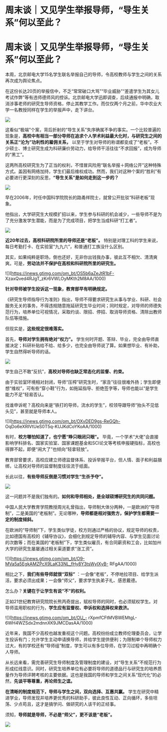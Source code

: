 # 周末谈｜又见学生举报导师，“导生关系”何以至此？

# 周末谈｜又见学生举报导师，“导生关系”何以至此？

本周，北京邮电大学15名学生联名举报自己的导师，令高校教师与学生之间的关系再次成为舆论焦点。

在这份长达20页的举报信中，不乏“常常破口大骂”“毕业威胁”“差遣学生为其女儿考试作弊”等有违师德师风的控诉。北京邮电大学迅即调查，后续通报中明确，取消涉事老师的研究生导师资格，停止其教学工作。而仅仅两个月之前，华中农业大学一名教授同样在学生的举报声中，走下讲台。

![](https://inews.gtimg.com/om_bt/ORqLt6daoxGriYQP6F3Ym25R86JSjeBMJZx9E0F5zagokAA/1000)

这看似“极端”个案，背后折射的“导生关系”失序确属不争的事实。一个比较普遍的现象是，**高校中有相当一部分导师在追求个人学术利益最大化时，与研究生之间的关系正“沦为”功利性的雇佣关系，**
以至于学生对导师的称谓都变成了“老板”。不少硕士、博士研究生成为科研廉价劳动力，给导师干活往往“不求回报”，成为导师的“黑工”。

这两所高校研究生为了正当的权利，不惜冒风险用“联名举报＋网络公开”这种特殊方式。盖因有网络加持，学生们最后维权成功。然而，我们对这种个案的“胜利”有必要进行更深刻的反思，**“导生关系”是如何走到这一步的？**

![](https://inews.gtimg.com/om_bt/Oqs5nfxvbQKdSVKBDfbGmgaTcQ_UW1bGz3yOaEp3KLyNQAA/1000)

早在2006年，时任中国科学院院长的路甬祥院士，就曾公开批驳“科研老板”现象。

他指出，大学研究生大规模扩招以来，学生参与科研的机会减少，一些导师不是为了充分激发学生潜能，而是为了完成项目，把学生当成科研“打工者”。

![](https://inews.gtimg.com/om_bt/Oz6-CwCQgxXZYceVOTi_nWBZhxHWExuj2AlpZKTGZ1sg0AA/1000)

**近20年过去，高校科研院所里的导师还是“老板”。** 特别是对理工科的学生来说，每日考勤打卡、在实验室“九九六”，和普通打工族没什么区别。

其实，如果纯粹是职场，倒也还好，无非你出钱我办事，彼此互不相欠、清清爽爽。可是，**劳动法并不保护在高校和科研院所里的研究生。**

![](https://inews.gtimg.com/om_bt/OS5b6aZeJtR1bF-
XzaxQved4RJgT_zKr6VWLOyMKth2M8AA/1000)

**针对导师被学生投诉这一现象，教育部早有明确规定。**

《研究生导师指导行为准则》指出，导师不得要求研究生从事与学业、科研、社会服务无关的事务，不得违规随意拖延研究生毕业时间；同时规定，对导师的师德失范行为，培养单位可视情况，采取约谈、限招、停招、取消导师资格、清除出教师队伍等措施。

但现实是，**这些规定很难落实。**

首先，**导师对学生拥有绝对“权力”。**
学生何时开题、答辩、毕业，完全由导师直接决定；科研补贴给不给、给多少，也完全由导师说了算。如果想毕业、有补助，学生自然得听导师的话。

![](https://inews.gtimg.com/om_bt/O9N6b8zq4G6HgWIIIn9OC_w3IHyVb9td58YzzQgEAQXQkAA/1000)

学生自己不敢“反抗”，**高校对导师也缺乏常态化的监督、约束。**

由于实验室环境相对封闭，导师“压榨”研究生时，“家丑”往往很难外扬；学生即便想“维权”，可有些“穿小鞋”行为，如拖延指导、拒绝签字等，导师也能以“是学生能力不足”轻易否认。

找谁申诉呢？高校向来是“铁打的导师，流水的学生”，校领导跟导师“抬头不见低头见”，甚至就是导师本人。

![](https://inews.gtimg.com/om_bt/OXvDED9gs-ReGQh-
OqDo6eXRIVtUeS0T5q-KUJKdCoYKoAA/1000)

有时，**校方哪怕知道了，也宁愿“睁只眼闭只眼”。**
毕竟，一个学术“大佬”会直接影响学科排名、国家实验室、国家课题基金和SCI论文等考核申报硬指标，高校也得罪不起，即便“闹大了”也倾向“轻拿轻放”。

教育部曾要求，高校应建立师德监督体系、投诉举报平台，但人情、面子和利益捆绑，让高校对导师的监督制度往往流于纸面。

长此以往，**有些导师反倒是习惯对学生“生杀予夺”。**

![](https://inews.gtimg.com/om_bt/Od8bTll18FkIgyzAvVrysFLNRS3n3lvMDSJh50DsCiIqgAA/1000)

这一问题并不是我们独有的。**如何和导师相处，是全球硕博研究生的共同问题。**

中国人民大学教育学院教授周光礼曾指出，导师制大体分两种，一是欧洲的“导师制”，二是美国的“老板制”。无论哪种，**导师都是相对强势方，保护学生都需要一定的制度倾斜。**

在欧洲的“导师制”下，学生类似学徒，校方则通过严格的协议，规定导师的权责，比如德国有高校的《辅导协议》，会细化到规定导师的辅导内容、与学生见面讨论的次数等；而在美国的“老板制”下，学生类似雇员，有合同薪资和工会，比如加州大学的研究生屡屡通过相关渠道要求“涨工资”。

![](https://inews.gtimg.com/om_bt/O9-MVa5a5EgkAMZPcX9LaK33NL_fHy8Y3tsWyIXyB-
RFgAA/1000)

相比之下，**我们有些导师就很“双标”** ：一会像“老板”，不停地拉项目、给学生派活，要求必须出成果；一会像“师父”，要求学生执弟子礼、感恩戴德。

怎么办？**关键在于让学生有说“不”的权利。**

正如21世纪教育研究院院长熊丙奇提出，赋权导师的同时，也必须赋权学生。对导师滥用职权的行为，**学生应有监督权、申诉权和选择权来救济。**

![](https://inews.gtimg.com/om_bt/OU_-
rXpmfCFtMVBWEMtgL-6WH4WZSdx2mdnnXK9JMCDasAA/1000)

近年来，我国不少高校也越发重视这个问题。高校纷纷成立教师伦理委员会，让学生投诉有门；允许学生主动申请换导师，并给学生提供便利；为限制单个导师权力过大，有的学校还有“导师组”制度，学生可以有多位导师，在学习过程中再明确个人导师。

从长远来看，需完善研究生导师制度及管理制度的建设，对“导生关系”不规范行为形成红线意识。同时，研究生培养单位有必要将导师的道德品行与研究生的培养质量作为导师评聘考核的主要依据。这也是我国的导师和学生之间关系“现代化”的必然，**先谈平等尊重，再论师生之谊。**

**在清晰的制度规范下，导师与学生之间，双向选择、互惠共赢。**
学生在研究中精进学业，导师发现并培养更优秀的科研助手，彼此良性互动、正向循环，多些坦荡、少点苟且，这才是搞学问、做研究的人该干的正经事。

须知，**导师就是导师，不必是“师父”，更不该是“老板”。**

![](https://inews.gtimg.com/om_bt/OPhpfPlRwDK62o_vKyIlPV0TXMDVaYyCLkql6-Ejy6XygAA/1000)

